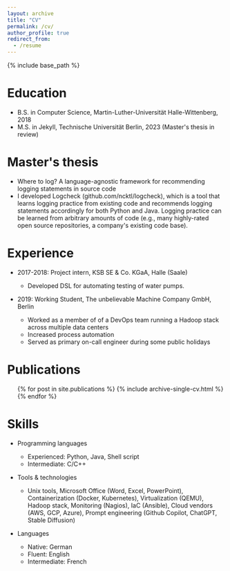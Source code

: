 ```yaml
---
layout: archive
title: "CV"
permalink: /cv/
author_profile: true
redirect_from:
  - /resume
---
```


{% include base_path %}

Education
======
* B.S. in Computer Science, Martin-Luther-Universität Halle-Wittenberg, 2018
* M.S. in Jekyll, Technische Universität Berlin, 2023 (Master's thesis in review)

Master's thesis
======
* Where to log? A language-agnostic framework for recommending logging statements in source code
* I developed Logcheck (github.com/ncktl/logcheck), which is a tool that learns logging practice from existing code and recommends logging statements accordingly for both Python and Java. Logging practice can be learned from arbitrary amounts of code (e.g., many highly-rated open source repositories, a company's existing code base).

Experience
======
* 2017-2018: Project intern, KSB SE & Co. KGaA, Halle (Saale)
  * Developed DSL for automating testing of water pumps.

* 2019: Working Student, The unbelievable Machine Company GmbH, Berlin
  * Worked as a member of of a DevOps team running a Hadoop stack across multiple data centers
  * Increased process automation
  * Served as primary on-call engineer during some public holidays

Publications
======
  <ul>{% for post in site.publications %}
    {% include archive-single-cv.html %}
  {% endfor %}</ul>

Skills
======
* Programming languages
  * Experienced: Python, Java, Shell script
  * Intermediate: C/C++

* Tools & technologies
  * Unix tools, Microsoft Office (Word, Excel, PowerPoint), Containerization (Docker, Kubernetes), Virtualization (QEMU), Hadoop stack, Monitoring (Nagios), IaC (Ansible), Cloud vendors (AWS, GCP, Azure), Prompt engineering (Github Copilot, ChatGPT, Stable Diffusion)

* Languages
  * Native: German
  * Fluent: English
  * Intermediate: French

